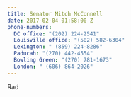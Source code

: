 ```yaml
---
title: Senator Mitch McConnell
date: 2017-02-04 01:58:00 Z
phone-numbers:
  DC office: "(202) 224-2541"
  Louisville office: "(502) 582-6304"
  Lexington: " (859) 224-8286"
  Paducah: "(270) 442-4554"
  Bowling Green: "(270) 781-1673"
  London: " (606) 864-2026"
---
```


Rad
